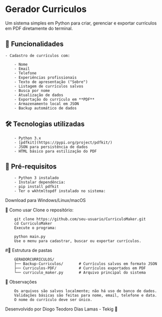 # Gerador Curriculos

Um sistema simples em Python para criar, gerenciar e exportar currículos em PDF diretamente do terminal.

## 📌 Funcionalidades

    - Cadastro de currículos com:

        - Nome
        - Email
        - Telefone
        - Experiências profissionais
        - Texto de apresentação ("Sobre")
        - Listagem de currículos salvos
        - Busca por nome
        - Atualização de dados
        - Exportação do currículo em **PDF**
        - Armazenamento local em JSON
        - Backup automático de dados

## 🛠️ Tecnologias utilizadas

        - Python 3.x
        - [pdfkit](https://pypi.org/project/pdfkit/)
        - JSON para persistência de dados
        - HTML básico para estilização do PDF

## 🧱 Pré-requisitos

        - Python 3 instalado
        - Instalar dependência:
        - pip install pdfkit
        - Ter o wkhtmltopdf instalado no sistema:

Download para Windows/Linux/macOS

🚀 Como usar
        Clone o repositório:

        git clone https://github.com/seu-usuario/CurriculoMaker.git
        cd CurriculoMaker
        Execute o programa:

        python main.py
        Use o menu para cadastrar, buscar ou exportar currículos.

#📁 Estrutura de pastas

        GERADORCURRICULOS/
        ├── Backup-Curriculos/       # Currículos salvos em formato JSON
        ├── Curriculos-PDF/          # Currículos exportados em PDF
        └── curriculo_maker.py       # Arquivo principal do sistema

📌 Observações

        Os arquivos são salvos localmente; não há uso de banco de dados.
        Validações básicas são feitas para nome, email, telefone e data.
        O nome do currículo deve ser único.


Desenvolvido por Diogo Teodoro Dias Lamas - Tekig 💼


